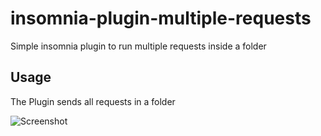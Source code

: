 # insomnia-plugin-multiple-requests
Simple insomnia plugin to run multiple requests inside a folder

## Usage
The Plugin sends all requests in a folder

![Screenshot](https://github.com/michaelversus/insomnia-plugin-multiple-requests/blob/master/screenshots/plugin.png)
